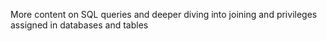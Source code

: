 More content on SQL queries and deeper diving into joining and privileges assigned in databases and tables
